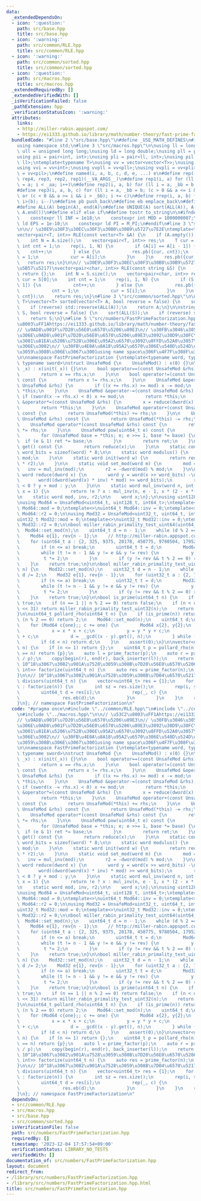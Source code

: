 ```yaml
---
data:
  _extendedDependsOn:
  - icon: ':question:'
    path: src/base.hpp
    title: src/base.hpp
  - icon: ':warning:'
    path: src/common/RLE.hpp
    title: src/common/RLE.hpp
  - icon: ':warning:'
    path: src/common/sorted.hpp
    title: src/common/sorted.hpp
  - icon: ':question:'
    path: src/macros.hpp
    title: src/macros.hpp
  _extendedRequiredBy: []
  _extendedVerifiedWith: []
  _isVerificationFailed: false
  _pathExtension: hpp
  _verificationStatusIcon: ':warning:'
  attributes:
    links:
    - http://miller-rabin.appspot.com/
    - https://ei1333.github.io/library/math/number-theory/fast-prime-factorization.hpp
  bundledCode: "#line 2 \"src/base.hpp\"\n#define _USE_MATH_DEFINES\n#include <bits/stdc++.h>\n\
    using namespace std;\n#line 3 \"src/macros.hpp\"\n\nusing ll = long long;\nusing\
    \ ull = unsigned long long;\nusing ld = long double;\nusing pll = pair<ll, ll>;\n\
    using pii = pair<int, int>;\nusing pli = pair<ll, int>;\nusing pil = pair<int,\
    \ ll>;\ntemplate<typename T>\nusing vv = vector<vector<T>>;\nusing vvl = vv<ll>;\n\
    using vvi = vv<int>;\nusing vvpll = vv<pll>;\nusing vvpli = vv<pli>;\nusing vvpil\
    \ = vv<pil>;\n#define name4(i, a, b, c, d, e, ...) e\n#define rep(...) name4(__VA_ARGS__,\
    \ rep4, rep3, rep2, rep1)(__VA_ARGS__)\n#define rep1(i, a) for (ll i = 0, _aa\
    \ = a; i < _aa; i++)\n#define rep2(i, a, b) for (ll i = a, _bb = b; i < _bb; i++)\n\
    #define rep3(i, a, b, c) for (ll i = a, _bb = b; (c > 0 && a <= i && i < _bb)\
    \ or (c < 0 && a >= i && i > _bb); i += c)\n#define rrep(i, a, b) for (ll i=(a);\
    \ i>(b); i--)\n#define pb push_back\n#define eb emplace_back\n#define mkp make_pair\n\
    #define ALL(A) begin(A), end(A)\n#define UNIQUE(A) sort(ALL(A)), A.erase(unique(ALL(A)),\
    \ A.end())\n#define elif else if\n#define tostr to_string\n\n#ifndef CONSTANTS\n\
    \    constexpr ll INF = 1e18;\n    constexpr int MOD = 1000000007;\n    constexpr\
    \ ld EPS = 1e-10;\n    constexpr ld PI = M_PI;\n#endif\n#line 3 \"src/common/RLE.hpp\"\
    \n\n// \u30E9\u30F3\u30EC\u30F3\u30B0\u30B9\u5727\u7E2E\ntemplate<typename T>\n\
    vector<pair<T, int>> RLE(const vector<T> &A) {\n    if (A.empty()) return {};\n\
    \    int N = A.size();\n    vector<pair<T, int>> res;\n    T cur = A[0];\n   \
    \ int cnt = 1;\n    rep(i, 1, N) {\n        if (A[i] == A[i - 1]) {\n        \
    \    cnt++;\n        } else {\n            res.pb({cur, cnt});\n            cnt\
    \ = 1;\n            cur = A[i];\n        }\n    }\n    res.pb({cur, cnt});\n \
    \   return res;\n}\n\n// \u30E9\u30F3\u30EC\u30F3\u30B0\u30B9\u5727\u7E2E(\u6587\
    \u5B57\u5217)\nvector<pair<char, int>> RLE(const string &S) {\n    if (S.empty())\
    \ return {};\n    int N = S.size();\n    vector<pair<char, int>> res;\n    char\
    \ cur = S[0];\n    int cnt = 1;\n    rep(i, 1, N) {\n        if (S[i] == S[i -\
    \ 1]) {\n            cnt++;\n        } else {\n            res.pb({cur, cnt});\n\
    \            cnt = 1;\n            cur = S[i];\n        }\n    }\n    res.pb({cur,\
    \ cnt});\n    return res;\n}\n#line 3 \"src/common/sorted.hpp\"\n\ntemplate<typename\
    \ T>\nvector<T> sorted(vector<T> A, bool reverse = false) {\n    sort(ALL(A));\n\
    \    if (reverse) std::reverse(ALL(A));\n    return A;\n}\n\nstring sorted(string\
    \ S, bool reverse = false) {\n    sort(ALL(S));\n    if (reverse) std::reverse(ALL(S));\n\
    \    return S;\n}\n#line 5 \"src/numbers/FastPrimeFactorization.hpp\"\n\n// \u53C2\
    \u8003\uFF1Ahttps://ei1333.github.io/library/math/number-theory/fast-prime-factorization.hpp\n\
    // \u9AD8\u901F\u7D20\u56E0\u6570\u5206\u89E3\n// \u30FB\u3046\u3057\u3055\u3093\
    \u306E\u9AD8\u901F\u7D20\u56E0\u6570\u5206\u89E3\u3092\u30D9\u30FC\u30B9\u306B\
    \u3001\u81EA\u5206\u7528\u306E\u95A2\u6570\u3092\u8FFD\u52A0\u3057\u305F\u3082\
    \u306E\u3002\n// \u30FB\u4E0A\u8A18\u95A2\u6570\u306E\u540D\u524D\u304C\u7AF6\u5408\
    \u3059\u308B\u306E\u3067\u3001using name space\u306F\u4F7F\u308F\u306A\u3044\u3002\
    \n\nnamespace FastPrimeFactorization {\ntemplate<typename word, typename dword,\
    \ typename sword>\nstruct UnsafeMod {\n    UnsafeMod() : x(0) {}\n\n    UnsafeMod(word\
    \ _x) : x(init(_x)) {}\n\n    bool operator==(const UnsafeMod &rhs) const {\n\
    \        return x == rhs.x;\n    }\n\n    bool operator!=(const UnsafeMod &rhs)\
    \ const {\n        return x != rhs.x;\n    }\n\n    UnsafeMod &operator+=(const\
    \ UnsafeMod &rhs) {\n        if ((x += rhs.x) >= mod) x -= mod;\n        return\
    \ *this;\n    }\n\n    UnsafeMod &operator-=(const UnsafeMod &rhs) {\n       \
    \ if (sword(x -= rhs.x) < 0) x += mod;\n        return *this;\n    }\n\n    UnsafeMod\
    \ &operator*=(const UnsafeMod &rhs) {\n        x = reduce(dword(x) * rhs.x);\n\
    \        return *this;\n    }\n\n    UnsafeMod operator+(const UnsafeMod &rhs)\
    \ const {\n        return UnsafeMod(*this) += rhs;\n    }\n\n    UnsafeMod operator-(const\
    \ UnsafeMod &rhs) const {\n        return UnsafeMod(*this) -= rhs;\n    }\n\n\
    \    UnsafeMod operator*(const UnsafeMod &rhs) const {\n        return UnsafeMod(*this)\
    \ *= rhs;\n    }\n\n    UnsafeMod pow(uint64_t e) const {\n        UnsafeMod ret(1);\n\
    \        for (UnsafeMod base = *this; e; e >>= 1, base *= base) {\n          \
    \  if (e & 1) ret *= base;\n        }\n        return ret;\n    }\n\n    word\
    \ get() const {\n        return reduce(x);\n    }\n\n    static constexpr int\
    \ word_bits = sizeof(word) * 8;\n\n    static word modulus() {\n        return\
    \ mod;\n    }\n\n    static word init(word w) {\n        return reduce(dword(w)\
    \ * r2);\n    }\n\n    static void set_mod(word m) {\n        mod = m;\n     \
    \   inv = mul_inv(mod);\n        r2 = -dword(mod) % mod;\n    }\n\n    static\
    \ word reduce(dword x) {\n        word y = word(x >> word_bits) -\n          \
    \       word((dword(word(x) * inv) * mod) >> word_bits);\n        return sword(y)\
    \ < 0 ? y + mod : y;\n    }\n\n    static word mul_inv(word n, int e = 6, word\
    \ x = 1) {\n        return !e ? x : mul_inv(n, e - 1, x * (2 - x * n));\n    }\n\
    \n    static word mod, inv, r2;\n\n    word x;\n};\n\nusing uint128_t = __uint128_t;\n\
    \nusing Mod64 = UnsafeMod<uint64_t, uint128_t, int64_t>;\ntemplate<>\nuint64_t\
    \ Mod64::mod = 0;\ntemplate<>\nuint64_t Mod64::inv = 0;\ntemplate<>\nuint64_t\
    \ Mod64::r2 = 0;\n\nusing Mod32 = UnsafeMod<uint32_t, uint64_t, int32_t>;\ntemplate<>\n\
    uint32_t Mod32::mod = 0;\ntemplate<>\nuint32_t Mod32::inv = 0;\ntemplate<>\nuint32_t\
    \ Mod32::r2 = 0;\n\nbool miller_rabin_primality_test_uint64(uint64_t n) {\n  \
    \  Mod64::set_mod(n);\n    uint64_t d = n - 1;\n    while (d % 2 == 0) d /= 2;\n\
    \    Mod64 e{1}, rev{n - 1};\n    // http://miller-rabin.appspot.com/    < 2^64\n\
    \    for (uint64_t a : {2, 325, 9375, 28178, 450775, 9780504, 1795265022}) {\n\
    \        if (n <= a) break;\n        uint64_t t = d;\n        Mod64 y = Mod64(a).pow(t);\n\
    \        while (t != n - 1 && y != e && y != rev) {\n            y *= y;\n   \
    \         t *= 2;\n        }\n        if (y != rev && t % 2 == 0) return false;\n\
    \    }\n    return true;\n}\n\nbool miller_rabin_primality_test_uint32(uint32_t\
    \ n) {\n    Mod32::set_mod(n);\n    uint32_t d = n - 1;\n    while (d % 2 == 0)\
    \ d /= 2;\n    Mod32 e{1}, rev{n - 1};\n    for (uint32_t a : {2, 7, 61}) {\n\
    \        if (n <= a) break;\n        uint32_t t = d;\n        Mod32 y = Mod32(a).pow(t);\n\
    \        while (t != n - 1 && y != e && y != rev) {\n            y *= y;\n   \
    \         t *= 2;\n        }\n        if (y != rev && t % 2 == 0) return false;\n\
    \    }\n    return true;\n}\n\nbool is_prime(uint64_t n) {\n    if (n == 2) return\
    \ true;\n    if (n == 1 || n % 2 == 0) return false;\n    if (n < uint64_t(1)\
    \ << 31) return miller_rabin_primality_test_uint32(n);\n    return miller_rabin_primality_test_uint64(n);\n\
    }\n\nuint64_t pollard_rho(uint64_t n) {\n    if (is_prime(n)) return n;\n    if\
    \ (n % 2 == 0) return 2;\n    Mod64::set_mod(n);\n    uint64_t d;\n    Mod64 one{1};\n\
    \    for (Mod64 c{one};; c += one) {\n        Mod64 x{2}, y{2};\n        do {\n\
    \            x = x * x + c;\n            y = y * y + c;\n            y = y * y\
    \ + c;\n            d = __gcd((x - y).get(), n);\n        } while (d == 1);\n\
    \        if (d < n) return d;\n    }\n    assert(0);\n}\n\nvector<uint64_t> prime_factor(uint64_t\
    \ n) {\n    if (n <= 1) return {};\n    uint64_t p = pollard_rho(n);\n    if (p\
    \ == n) return {p};\n    auto l = prime_factor(p);\n    auto r = prime_factor(n\
    \ / p);\n    copy(begin(r), end(r), back_inserter(l));\n    return l;\n}\n\n//\
    \ 10^18\u3067\u3082\u901A\u7528\u3059\u308B\u7D20\u56E0\u6570\u5206\u89E3\nvector<pair<uint64_t,\
    \ int>> factorize(uint64_t n) {\n    auto res = prime_factor(n);\n    return RLE(sorted(res));\n\
    }\n\n// 10^18\u3067\u3082\u901A\u7528\u3059\u308B\u7D04\u6570\u5217\u6319\nvector<uint64_t>\
    \ divisors(uint64_t n) {\n    vector<uint64_t> res = {1};\n    for (auto [p, c]\
    \ : factorize(n)) {\n        int sz = res.size();\n        rep(i, sz) {\n    \
    \        uint64_t d = res[i];\n            rep(_, c) {\n                d *= p;\n\
    \                res.eb(d);\n            }\n        }\n    }\n    return res;\n\
    }\n}; // namespace FastPrimeFactorization\n"
  code: "#pragma once\n#include \"../common/RLE.hpp\"\n#include \"../common/sorted.hpp\"\
    \n#include \"../macros.hpp\"\n\n// \u53C2\u8003\uFF1Ahttps://ei1333.github.io/library/math/number-theory/fast-prime-factorization.hpp\n\
    // \u9AD8\u901F\u7D20\u56E0\u6570\u5206\u89E3\n// \u30FB\u3046\u3057\u3055\u3093\
    \u306E\u9AD8\u901F\u7D20\u56E0\u6570\u5206\u89E3\u3092\u30D9\u30FC\u30B9\u306B\
    \u3001\u81EA\u5206\u7528\u306E\u95A2\u6570\u3092\u8FFD\u52A0\u3057\u305F\u3082\
    \u306E\u3002\n// \u30FB\u4E0A\u8A18\u95A2\u6570\u306E\u540D\u524D\u304C\u7AF6\u5408\
    \u3059\u308B\u306E\u3067\u3001using name space\u306F\u4F7F\u308F\u306A\u3044\u3002\
    \n\nnamespace FastPrimeFactorization {\ntemplate<typename word, typename dword,\
    \ typename sword>\nstruct UnsafeMod {\n    UnsafeMod() : x(0) {}\n\n    UnsafeMod(word\
    \ _x) : x(init(_x)) {}\n\n    bool operator==(const UnsafeMod &rhs) const {\n\
    \        return x == rhs.x;\n    }\n\n    bool operator!=(const UnsafeMod &rhs)\
    \ const {\n        return x != rhs.x;\n    }\n\n    UnsafeMod &operator+=(const\
    \ UnsafeMod &rhs) {\n        if ((x += rhs.x) >= mod) x -= mod;\n        return\
    \ *this;\n    }\n\n    UnsafeMod &operator-=(const UnsafeMod &rhs) {\n       \
    \ if (sword(x -= rhs.x) < 0) x += mod;\n        return *this;\n    }\n\n    UnsafeMod\
    \ &operator*=(const UnsafeMod &rhs) {\n        x = reduce(dword(x) * rhs.x);\n\
    \        return *this;\n    }\n\n    UnsafeMod operator+(const UnsafeMod &rhs)\
    \ const {\n        return UnsafeMod(*this) += rhs;\n    }\n\n    UnsafeMod operator-(const\
    \ UnsafeMod &rhs) const {\n        return UnsafeMod(*this) -= rhs;\n    }\n\n\
    \    UnsafeMod operator*(const UnsafeMod &rhs) const {\n        return UnsafeMod(*this)\
    \ *= rhs;\n    }\n\n    UnsafeMod pow(uint64_t e) const {\n        UnsafeMod ret(1);\n\
    \        for (UnsafeMod base = *this; e; e >>= 1, base *= base) {\n          \
    \  if (e & 1) ret *= base;\n        }\n        return ret;\n    }\n\n    word\
    \ get() const {\n        return reduce(x);\n    }\n\n    static constexpr int\
    \ word_bits = sizeof(word) * 8;\n\n    static word modulus() {\n        return\
    \ mod;\n    }\n\n    static word init(word w) {\n        return reduce(dword(w)\
    \ * r2);\n    }\n\n    static void set_mod(word m) {\n        mod = m;\n     \
    \   inv = mul_inv(mod);\n        r2 = -dword(mod) % mod;\n    }\n\n    static\
    \ word reduce(dword x) {\n        word y = word(x >> word_bits) -\n          \
    \       word((dword(word(x) * inv) * mod) >> word_bits);\n        return sword(y)\
    \ < 0 ? y + mod : y;\n    }\n\n    static word mul_inv(word n, int e = 6, word\
    \ x = 1) {\n        return !e ? x : mul_inv(n, e - 1, x * (2 - x * n));\n    }\n\
    \n    static word mod, inv, r2;\n\n    word x;\n};\n\nusing uint128_t = __uint128_t;\n\
    \nusing Mod64 = UnsafeMod<uint64_t, uint128_t, int64_t>;\ntemplate<>\nuint64_t\
    \ Mod64::mod = 0;\ntemplate<>\nuint64_t Mod64::inv = 0;\ntemplate<>\nuint64_t\
    \ Mod64::r2 = 0;\n\nusing Mod32 = UnsafeMod<uint32_t, uint64_t, int32_t>;\ntemplate<>\n\
    uint32_t Mod32::mod = 0;\ntemplate<>\nuint32_t Mod32::inv = 0;\ntemplate<>\nuint32_t\
    \ Mod32::r2 = 0;\n\nbool miller_rabin_primality_test_uint64(uint64_t n) {\n  \
    \  Mod64::set_mod(n);\n    uint64_t d = n - 1;\n    while (d % 2 == 0) d /= 2;\n\
    \    Mod64 e{1}, rev{n - 1};\n    // http://miller-rabin.appspot.com/    < 2^64\n\
    \    for (uint64_t a : {2, 325, 9375, 28178, 450775, 9780504, 1795265022}) {\n\
    \        if (n <= a) break;\n        uint64_t t = d;\n        Mod64 y = Mod64(a).pow(t);\n\
    \        while (t != n - 1 && y != e && y != rev) {\n            y *= y;\n   \
    \         t *= 2;\n        }\n        if (y != rev && t % 2 == 0) return false;\n\
    \    }\n    return true;\n}\n\nbool miller_rabin_primality_test_uint32(uint32_t\
    \ n) {\n    Mod32::set_mod(n);\n    uint32_t d = n - 1;\n    while (d % 2 == 0)\
    \ d /= 2;\n    Mod32 e{1}, rev{n - 1};\n    for (uint32_t a : {2, 7, 61}) {\n\
    \        if (n <= a) break;\n        uint32_t t = d;\n        Mod32 y = Mod32(a).pow(t);\n\
    \        while (t != n - 1 && y != e && y != rev) {\n            y *= y;\n   \
    \         t *= 2;\n        }\n        if (y != rev && t % 2 == 0) return false;\n\
    \    }\n    return true;\n}\n\nbool is_prime(uint64_t n) {\n    if (n == 2) return\
    \ true;\n    if (n == 1 || n % 2 == 0) return false;\n    if (n < uint64_t(1)\
    \ << 31) return miller_rabin_primality_test_uint32(n);\n    return miller_rabin_primality_test_uint64(n);\n\
    }\n\nuint64_t pollard_rho(uint64_t n) {\n    if (is_prime(n)) return n;\n    if\
    \ (n % 2 == 0) return 2;\n    Mod64::set_mod(n);\n    uint64_t d;\n    Mod64 one{1};\n\
    \    for (Mod64 c{one};; c += one) {\n        Mod64 x{2}, y{2};\n        do {\n\
    \            x = x * x + c;\n            y = y * y + c;\n            y = y * y\
    \ + c;\n            d = __gcd((x - y).get(), n);\n        } while (d == 1);\n\
    \        if (d < n) return d;\n    }\n    assert(0);\n}\n\nvector<uint64_t> prime_factor(uint64_t\
    \ n) {\n    if (n <= 1) return {};\n    uint64_t p = pollard_rho(n);\n    if (p\
    \ == n) return {p};\n    auto l = prime_factor(p);\n    auto r = prime_factor(n\
    \ / p);\n    copy(begin(r), end(r), back_inserter(l));\n    return l;\n}\n\n//\
    \ 10^18\u3067\u3082\u901A\u7528\u3059\u308B\u7D20\u56E0\u6570\u5206\u89E3\nvector<pair<uint64_t,\
    \ int>> factorize(uint64_t n) {\n    auto res = prime_factor(n);\n    return RLE(sorted(res));\n\
    }\n\n// 10^18\u3067\u3082\u901A\u7528\u3059\u308B\u7D04\u6570\u5217\u6319\nvector<uint64_t>\
    \ divisors(uint64_t n) {\n    vector<uint64_t> res = {1};\n    for (auto [p, c]\
    \ : factorize(n)) {\n        int sz = res.size();\n        rep(i, sz) {\n    \
    \        uint64_t d = res[i];\n            rep(_, c) {\n                d *= p;\n\
    \                res.eb(d);\n            }\n        }\n    }\n    return res;\n\
    }\n}; // namespace FastPrimeFactorization\n"
  dependsOn:
  - src/common/RLE.hpp
  - src/macros.hpp
  - src/base.hpp
  - src/common/sorted.hpp
  isVerificationFile: false
  path: src/numbers/FastPrimeFactorization.hpp
  requiredBy: []
  timestamp: '2023-12-04 17:57:54+09:00'
  verificationStatus: LIBRARY_NO_TESTS
  verifiedWith: []
documentation_of: src/numbers/FastPrimeFactorization.hpp
layout: document
redirect_from:
- /library/src/numbers/FastPrimeFactorization.hpp
- /library/src/numbers/FastPrimeFactorization.hpp.html
title: src/numbers/FastPrimeFactorization.hpp
---
```

